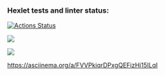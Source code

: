 ### Hexlet tests and linter status:
[![Actions Status](https://github.com/Yagamama/python-project-50/actions/workflows/hexlet-check.yml/badge.svg)](https://github.com/Yagamama/python-project-50/actions)

<a href="https://codeclimate.com/github/Yagamama/python-project-50/maintainability"><img src="https://api.codeclimate.com/v1/badges/6b3700ce925a1aa71f34/maintainability" /></a>

<a href="https://codeclimate.com/github/Yagamama/python-project-49/test_coverage"><img src="https://api.codeclimate.com/v1/badges/b0d1a8541e86b4fab3fa/test_coverage" /></a>

https://asciinema.org/a/FVVPkiqrDPxgQEFizHi15ILqI
